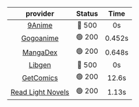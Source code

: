 | **provider** | **Status** | **Time** |
|:--------:|:------:|:----:|
| [9Anime](https://9anime.to) | 🔴 500 | 0s |
| [Gogoanime](https://gogoanime.gg) | 🟢 200 | 0.452s |
| [MangaDex](https://mangadex.org) | 🟢 200 | 0.648s |
| [Libgen](http://libgen) | 🔴 500 | 0s |
| [GetComics](https://getcomics.info/) | 🟢 200 | 12.6s |
| [Read Light Novels](https://readlightnovels.net) | 🟢 200 | 1.13s |
